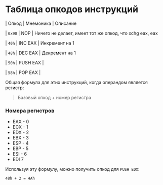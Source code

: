 # Таблица опкодов инструкций

| Опкод  | Мнемоника | Описание

| `0x90` | NOP       | Ничего не делает, имеет тот же опкод, что xchg eax, eax

| `40h`  | INC EAX   | Инкремент на 1

| `48h`  | DEC EAX   | Декремент на 1

| `50h`  | PUSH EAX  |

| `58h`  | POP EAX   |

Общая формула для этих инструкций, когда операндом является регистр: 

> Базовый опкод + номер регистра

### Номера регистров

* EAX - 0
* ECX - 1
* EDX - 2
* EBX - 3
* ESP - 4
* EBP - 5
* ESI - 6
* EDI 7

Используя эту формулу, можно получить опкод для `PUSH EDX`:
```
48h + 2 = 4Ah
```